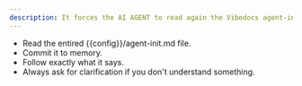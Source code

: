 ```yaml
---
description: It forces the AI AGENT to read again the Vibedocs agent-ini file to check for any updates.
---
```


- Read the entired {{config}}/agent-init.md file.
- Commit it to memory.
- Follow exactly what it says.
- Always ask for clarification if you don't understand something.